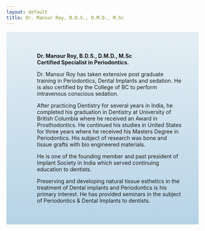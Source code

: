 ```yaml
---
layout: default
title: Dr. Mansur Roy, B.D.S., D.M.D., M.Sc
---
```


<div class="row">
<div class="col-xs-12 col-sm-12  primary_color text-light featured-text no-gutters">
<div class=" col-md-12" style="background: linear-gradient( rgba(17,113,175,0.1), rgba(17,113,175,0.3) ), url() center; padding: 8%;">

<dl><dd><b>Dr. Mansur Roy, B.D.S., D.M.D., M.Sc</b></dd>
<dd><b>Certified Specialist in Periodontics.</b></dd>
<dd></dd></dl>
<dl><dd>Dr. Mansur Roy has taken extensive post graduate training in Periodontics, Dental Implants and sedation. He is also certified by the College of BC to perform intravenous conscious sedation.</dd>
<dd></dd></dl>
<dl><dd>After practicing Dentistry for several years in India, he completed his graduation in Dentistry at University of British Columbia where he received an Award in Prosthodontics. He continued his studies in United States for three years where he received his Masters Degree in Periodontics.  His subject of research was bone and tissue grafts with bio engineered materials.</dd>
<dd></dd></dl>
<dl><dd>He is one of the founding member and past president of Implant Society in India which served continuing education to dentists.</dd>
<dd></dd></dl>
<dl><dd>Preserving and developing natural tissue esthetics in the treatment of Dental implants and Periodontics is his primary interest. He has provided seminars in the subject of Periodontics &amp; Dental Implants to dentists.</dd></dl>
